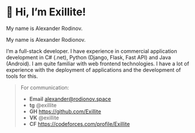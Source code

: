 # 👋 Hi, I’m Exillite!
My name is Alexander Rodinov.

My name is Alexander Rodionov.

I’m a full-stack developer.
I have experience in commercial application development in C# (.net), Python (Django, Flask, Fast API) and Java (Android).
I am quite familiar with web frontend technologies.
I have a lot of experience with the deployment of applications and the development of tools for this.


>   For communication:
> * **Email** alexander@rodionov.space
> * **tg** @exillite
> * **GH** https://github.com/Exillite
> * **VK** @exillite
> * **CF** https://codeforces.com/profile/Exillite
